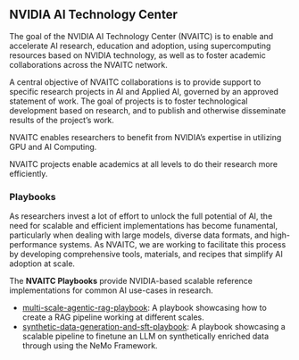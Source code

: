 ## NVIDIA AI Technology Center

The goal of the NVIDIA AI Technology Center (NVAITC) is to enable and accelerate AI research, education and adoption, using supercomputing resources based on NVIDIA technology, as well as to foster academic collaborations across the NVAITC network.

A central objective of NVAITC collaborations is to provide support to specific research projects in AI and Applied AI, governed by an approved statement of work. The goal of projects is to foster technological development based on research, and to publish and otherwise disseminate results of the project’s work.

NVAITC enables researchers to benefit from NVIDIA’s expertise in utilizing GPU and AI Computing. 

NVAITC projects enable academics at all levels to do their research more efficiently.

### Playbooks 

As researchers invest a lot of effort to unlock the full potential of AI, the need for scalable and efficient implementations has become funamental, particularly when dealing with large models, diverse data formats, and high-performance systems. As NVAITC, we are working to facilitate this process by developing comprehensive tools, materials, and recipes that simplify AI adoption at scale.

The **NVAITC Playbooks** provide NVIDIA-based scalable reference implementations for common AI use-cases in research.

- [multi-scale-agentic-rag-playbook](https://github.com/NVIDIA-AI-Technology-Center/multi-scale-agentic-rag-playbook): A playbook showcasing how to create a RAG pipeline working at different scales.
- [synthetic-data-generation-and-sft-playbook](https://github.com/NVIDIA-AI-Technology-Center/synthetic-data-generation-and-sft-playbook): A playbook showcasing a scalable pipeline to finetune an LLM on synthetically enriched data through using the NeMo Framework.
